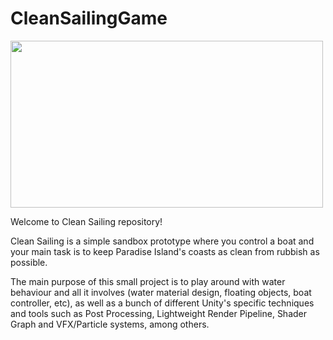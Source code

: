 # CleanSailingGame
 
<img src="https://user-images.githubusercontent.com/37219448/120392435-c96ad380-c330-11eb-9f5b-734d32b92739.gif" width="500" height="267"/>

Welcome to Clean Sailing repository! 

Clean Sailing is a simple sandbox prototype where you control a boat and your main task is to keep Paradise Island's coasts as clean from rubbish as possible.

The main purpose of this small project is to play around with water behaviour and all it involves (water material design, floating objects, boat controller, etc), as well as a bunch of different Unity's specific techniques and tools such as Post Processing, Lightweight Render Pipeline, Shader Graph and VFX/Particle systems, among others.

